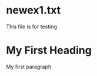 # newex1.txt
This file is for testing
<html>
<body>

<h1>My First Heading</h1>
<p>My first paragraph</p>

</body>
</html>

